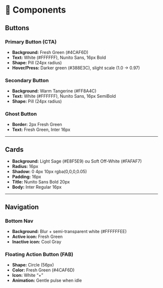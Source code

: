 # 🧩 Components

## Buttons

### Primary Button (CTA)
- **Background:** Fresh Green (#4CAF6D)  
- **Text:** White (#FFFFFF), Nunito Sans, 16px Bold  
- **Shape:** Pill (24px radius)  
- **Hover/Press:** Darker green (#388E3C), slight scale (1.0 → 0.97)  

### Secondary Button
- **Background:** Warm Tangerine (#FF8A4C)  
- **Text:** White (#FFFFFF), Nunito Sans, 16px SemiBold  
- **Shape:** Pill (24px radius)  

### Ghost Button
- **Border:** 2px Fresh Green  
- **Text:** Fresh Green, Inter 16px  

---

## Cards
- **Background:** Light Sage (#E8F5E9) ou Soft Off-White (#FAFAF7)  
- **Radius:** 16px  
- **Shadow:** 0 4px 10px rgba(0,0,0,0.05)  
- **Padding:** 16px  
- **Title:** Nunito Sans Bold 20px  
- **Body:** Inter Regular 16px  

---

## Navigation

### Bottom Nav
- **Background:** Blur + semi-transparent white (#FFFFFFEE)  
- **Active icon:** Fresh Green  
- **Inactive icon:** Cool Gray  

### Floating Action Button (FAB)
- **Shape:** Circle (56px)  
- **Color:** Fresh Green (#4CAF6D)  
- **Icon:** White “+”  
- **Animation:** Gentle pulse when idle  
